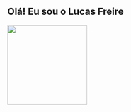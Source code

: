 ## Olá! Eu sou o Lucas Freire

<div>
  <a href="https://github.com/LucasFreyre">
    <img height="180em" src="https://github-readme-stats.vercel.app/api/top-langs/?username=LucasFreyre&layout=compact&langs_count=7&theme=radical"/>
  </a>
</div>
